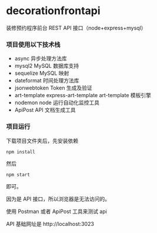 # decorationfrontapi

装修预约程序前台 REST API 接口（node+express+mysql）

### 项目使用以下技术栈

- async 异步处理方法库
- mysql2 MySQL 数据库支持
- sequelize MySQL 映射
- dateformat 时间处理方法库
- jsonwebtoken Token 生成及验证
- art-template express-art-template art-template 模板引擎
- nodemon node 运行自动化监控工具
- ApiPost API 文档生成工具

### 项目运行

下载项目文件夹后，先安装依赖

```
npm install
```

然后

```
npm start
```

即可。

因为是 API 接口，所以浏览器是无法访问的。

使用 Postman 或者 ApiPost 工具来测试 api

API 基础网址是 http://localhost:3023
